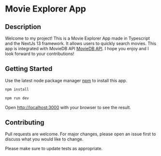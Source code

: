 # Movie Explorer App

## Description

Welcome to my project! This is a Movie Explorer App made in Typescript and the NextJs 13 framework. It allows users to quickly search movies. This app is integrated with MovieDB API [MovieDB API](https://developers.themoviedb.org/3/getting-started/introduction). I hope you enjoy and I look forward to your contributions!

## Getting Started

Use the latest node package manager [npm](https://www.npmjs.com/) to install this app.

```bash
npm install
```

```bash
npm run dev
```

Open [http://localhost:3000](http://localhost:3000) with your browser to see the result.

## Contributing

Pull requests are welcome. For major changes, please open an issue first
to discuss what you would like to change.

Please make sure to update tests as appropriate.